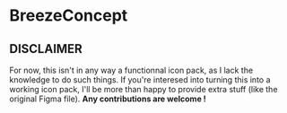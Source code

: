 # BreezeConcept

## DISCLAIMER
For now, this isn't in any way a functionnal icon pack, as I lack the knowledge to do such things.
If you're interesed into turning this into a working icon pack, I'll be more than happy to provide extra stuff (like the original Figma file). **Any contributions are welcome !**

